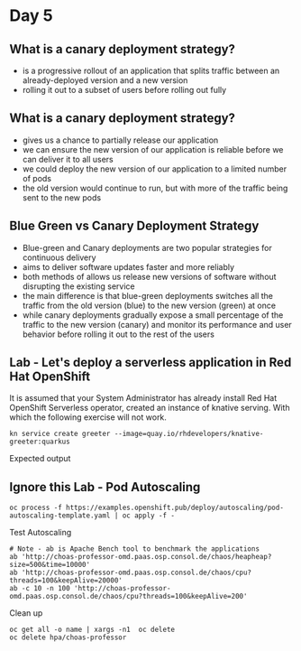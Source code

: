 # Day 5

## What is a canary deployment strategy?
- is a progressive rollout of an application that splits traffic between an already-deployed version and a new version
- rolling it out to a subset of users before rolling out fully

## What is a canary deployment strategy?
- gives us a chance to partially release our application
- we can ensure the new version of our application is reliable before we can deliver it to all users
- we could deploy the new version of our application to a limited number of pods
- the old version would continue to run, but with more of the traffic being sent to the new pods

## Blue Green vs Canary Deployment Strategy
- Blue-green and Canary deployments are two popular strategies for continuous delivery
- aims to deliver software updates faster and more reliably
- both methods of allows us release new versions of software without disrupting the existing service
- the main difference is that blue-green deployments switches all the traffic from the old version (blue) to the new version (green) at once
- while canary deployments gradually expose a small percentage of the traffic to the new version (canary) and monitor its performance and user behavior before rolling it out to the rest of the users

## Lab - Let's deploy a serverless application in Red Hat OpenShift
It is assumed that your System Administrator has already install Red Hat OpenShift Serverless operator, created an instance of knative serving.  With which the following exercise will not work.

```
kn service create greeter --image=quay.io/rhdevelopers/knative-greeter:quarkus
```

Expected output





## Ignore this Lab - Pod Autoscaling
```
oc process -f https://examples.openshift.pub/deploy/autoscaling/pod-autoscaling-template.yaml | oc apply -f -
```

Test Autoscaling
```
# Note - ab is Apache Bench tool to benchmark the applications
ab 'http://choas-professor-omd.paas.osp.consol.de/chaos/heapheap?size=500&time=10000'
ab 'http://choas-professor-omd.paas.osp.consol.de/chaos/cpu?threads=100&keepAlive=20000'
ab -c 10 -n 100 'http://choas-professor-omd.paas.osp.consol.de/chaos/cpu?threads=100&keepAlive=200'
```

Clean up
```
oc get all -o name | xargs -n1  oc delete
oc delete hpa/choas-professor
```
